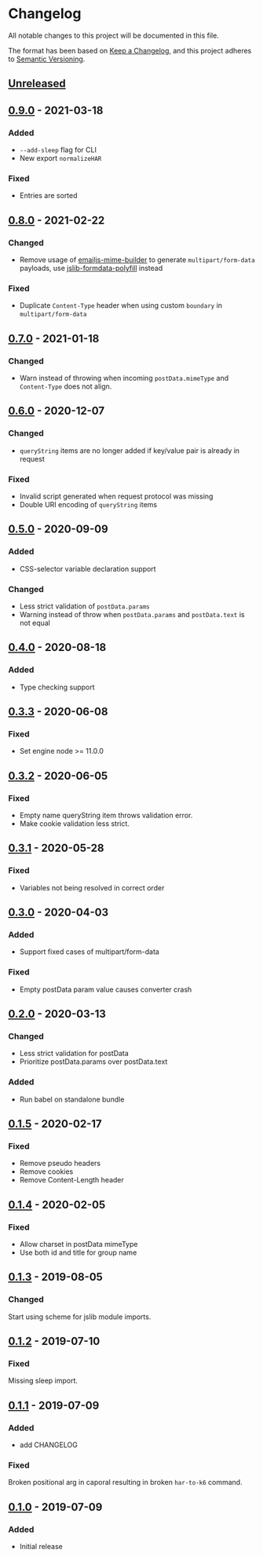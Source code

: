 # Changelog
All notable changes to this project will be documented in this file.

The format has been based on [Keep a Changelog](https://keepachangelog.com/en/1.0.0/),
and this project adheres to [Semantic Versioning](https://semver.org/spec/v2.0.0.html).

## [Unreleased]

## [0.9.0] - 2021-03-18

### Added

- `--add-sleep` flag for CLI
- New export `normalizeHAR`

### Fixed

- Entries are sorted

## [0.8.0] - 2021-02-22

### Changed

- Remove usage of [emailjs-mime-builder](https://github.com/emailjs/emailjs-mime-builder) to generate `multipart/form-data` payloads, use [jslib-formdata-polyfill](https://jslib.k6.io/formdata/0.0.1/index.js) instead

### Fixed

- Duplicate `Content-Type` header when using custom `boundary` in `multipart/form-data`

## [0.7.0] - 2021-01-18

### Changed

- Warn instead of throwing when incoming `postData.mimeType` and `Content-Type` does not align.

## [0.6.0] - 2020-12-07

### Changed

- `queryString` items are no longer added if key/value pair is already in request

### Fixed
- Invalid script generated when request protocol was missing
- Double URI encoding of `queryString` items

## [0.5.0] - 2020-09-09

### Added

- CSS-selector variable declaration support

### Changed

- Less strict validation of `postData.params`
- Warning instead of throw when `postData.params` and `postData.text` is not equal
    
## [0.4.0] - 2020-08-18

### Added
- Type checking support

## [0.3.3] - 2020-06-08

### Fixed
- Set engine node >= 11.0.0

## [0.3.2] - 2020-06-05

### Fixed
- Empty name queryString item throws validation error.
- Make cookie validation less strict.

## [0.3.1] - 2020-05-28

### Fixed
- Variables not being resolved in correct order

## [0.3.0] - 2020-04-03

### Added
- Support fixed cases of multipart/form-data

### Fixed
- Empty postData param value causes converter crash

## [0.2.0] - 2020-03-13

### Changed
- Less strict validation for postData
- Prioritize postData.params over postData.text

### Added
- Run babel on standalone bundle

## [0.1.5] - 2020-02-17

### Fixed
- Remove pseudo headers
- Remove cookies
- Remove Content-Length header

## [0.1.4] - 2020-02-05

### Fixed
- Allow charset in postData mimeType
- Use both id and title for group name

## [0.1.3] - 2019-08-05

### Changed
Start using scheme for jslib module imports.

## [0.1.2] - 2019-07-10

### Fixed
Missing sleep import.

## [0.1.1] - 2019-07-09

### Added
- add CHANGELOG

### Fixed
Broken positional arg in caporal resulting in broken `har-to-k6` command.

## [0.1.0] - 2019-07-09
### Added
- Initial release

[Unreleased]: https://github.com/loadimpact/har-to-k6/compare/v0.9.0...HEAD
[0.9.0]: https://github.com/loadimpact/har-to-k6/compare/v0.8.0...v0.9.0
[0.8.0]: https://github.com/loadimpact/har-to-k6/compare/v0.7.0...v0.8.0
[0.7.0]: https://github.com/loadimpact/har-to-k6/compare/v0.6.0...v0.7.0
[0.6.0]: https://github.com/loadimpact/har-to-k6/compare/v0.5.0...v0.6.0
[0.5.0]: https://github.com/loadimpact/har-to-k6/compare/v0.4.0...v0.5.0
[0.4.0]: https://github.com/loadimpact/har-to-k6/compare/v0.3.3...v0.4.0
[0.3.3]: https://github.com/loadimpact/har-to-k6/compare/v0.2.0...v0.3.3
[0.3.2]: https://github.com/loadimpact/har-to-k6/compare/v0.2.0...v0.3.2
[0.3.1]: https://github.com/loadimpact/har-to-k6/compare/v0.2.0...v0.3.1
[0.3.0]: https://github.com/loadimpact/har-to-k6/compare/v0.2.0...v0.3.0
[0.2.0]: https://github.com/loadimpact/har-to-k6/compare/v0.1.5...v0.2.0
[0.1.5]: https://github.com/loadimpact/har-to-k6/compare/v0.1.4...v0.1.5
[0.1.4]: https://github.com/loadimpact/har-to-k6/compare/v0.1.3...v0.1.4
[0.1.3]: https://github.com/loadimpact/har-to-k6/compare/v0.1.2...v0.1.3
[0.1.2]: https://github.com/loadimpact/har-to-k6/compare/v0.1.1...v0.1.2
[0.1.1]: https://github.com/loadimpact/har-to-k6/compare/v0.1.0...v0.1.1
[0.1.0]: https://github.com/olivierlacan/keep-a-changelog/releases/tag/v0.1.0
